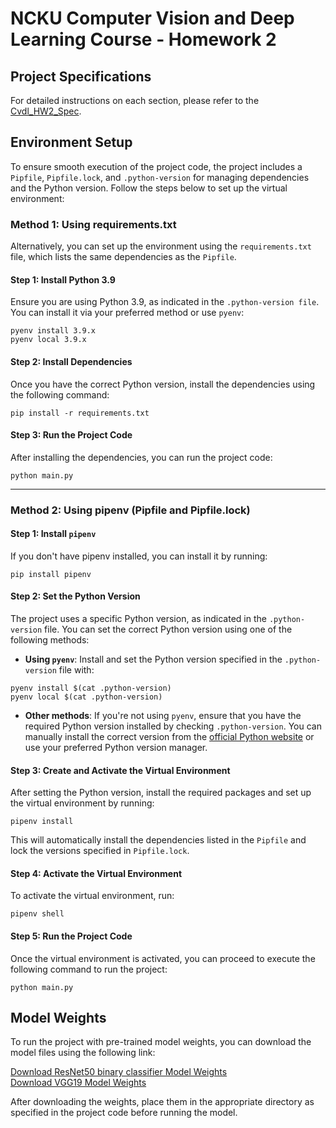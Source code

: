 # NCKU Computer Vision and Deep Learning Course - Homework 2

## Project Specifications
For detailed instructions on each section, please refer to the [Cvdl_HW2_Spec](https://github.com/cheng0719/Computer_Vision_and_Deep_Learning_HW2/blob/master/Cvdl_Hw2_Spec.pdf).

## Environment Setup
To ensure smooth execution of the project code, the project includes a `Pipfile`, `Pipfile.lock`, and `.python-version` for managing dependencies and the Python version. Follow the steps below to set up the virtual environment:

### Method 1: Using requirements.txt
Alternatively, you can set up the environment using the `requirements.txt` file, which lists the same dependencies as the `Pipfile`.

#### Step 1: Install Python 3.9
Ensure you are using Python 3.9, as indicated in the `.python-version file`. You can install it via your preferred method or use `pyenv`:
```
pyenv install 3.9.x
pyenv local 3.9.x
```

#### Step 2: Install Dependencies
Once you have the correct Python version, install the dependencies using the following command:
```
pip install -r requirements.txt
```

#### Step 3: Run the Project Code
After installing the dependencies, you can run the project code:
```
python main.py
```  

---

### Method 2: Using pipenv (Pipfile and Pipfile.lock)
#### Step 1: Install `pipenv`
If you don't have pipenv installed, you can install it by running:
```
pip install pipenv
```

#### Step 2: Set the Python Version
The project uses a specific Python version, as indicated in the `.python-version` file. You can set the correct Python version using one of the following methods:
- **Using `pyenv`**: Install and set the Python version specified in the `.python-version` file with:
```
pyenv install $(cat .python-version)
pyenv local $(cat .python-version)
```

- **Other methods**: If you're not using `pyenv`, ensure that you have the required Python version installed by checking `.python-version`. You can manually install the correct version from the [official Python website](https://www.python.org/downloads/) or use your preferred Python version manager.

#### Step 3: Create and Activate the Virtual Environment
After setting the Python version, install the required packages and set up the virtual environment by running:
```
pipenv install
```
This will automatically install the dependencies listed in the `Pipfile` and lock the versions specified in `Pipfile.lock`.

#### Step 4: Activate the Virtual Environment
To activate the virtual environment, run:
```
pipenv shell
```

#### Step 5: Run the Project Code
Once the virtual environment is activated, you can proceed to execute the following command to run the project:
```
python main.py
```

## Model Weights
To run the project with pre-trained model weights, you can download the model files using the following link:  

[Download ResNet50 binary classifier Model Weights](https://drive.google.com/file/d/1eBUr5FAUkSorrWFnlRb10ZvNIJy_Omvy/view?usp=sharing)  
[Download VGG19 Model Weights](https://drive.google.com/file/d/1duk9cANV4OsNElA8aYfD4ZzGnaB7HpBe/view?usp=sharing)  

After downloading the weights, place them in the appropriate directory as specified in the project code before running the model.
